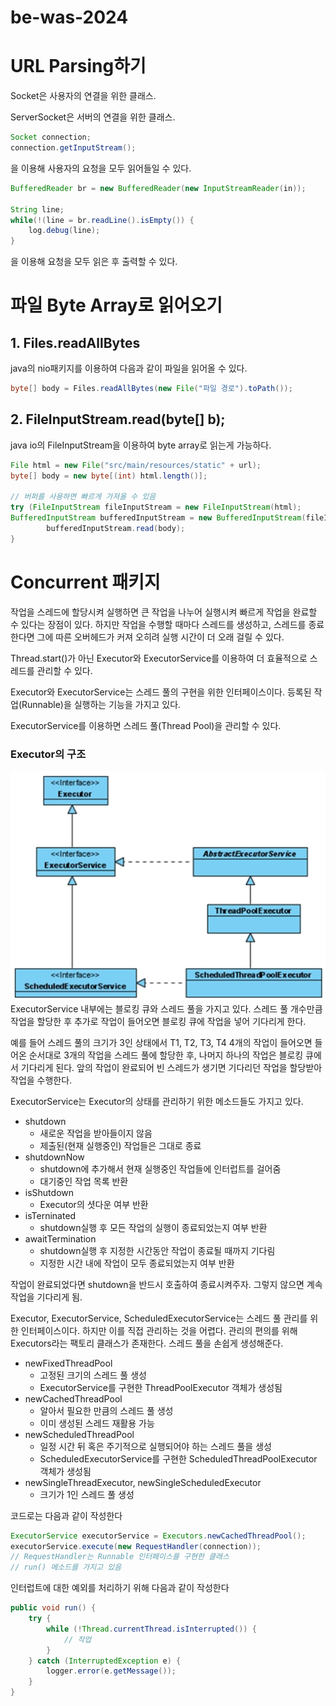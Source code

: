 # be-was-2024
# URL Parsing하기

Socket은 사용자의 연결을 위한 클래스.

ServerSocket은 서버의 연결을 위한 클래스.

```java
Socket connection;
connection.getInputStream();
```

을 이용해 사용자의 요청을 모두 읽어들일 수 있다.

```java
BufferedReader br = new BufferedReader(new InputStreamReader(in));

String line;
while(!(line = br.readLine().isEmpty()) {
	log.debug(line);
}
```

을 이용해 요청을 모두 읽은 후 출력할 수 있다.

# 파일 Byte Array로 읽어오기

## 1. Files.readAllBytes

java의 nio패키지를 이용하여 다음과 같이 파일을 읽어올 수 있다.

```java
byte[] body = Files.readAllBytes(new File("파일 경로").toPath()); 
```

## 2. FileInputStream.read(byte[] b);

java io의 FileInputStream을 이용하여 byte array로 읽는게 가능하다.

```java
File html = new File("src/main/resources/static" + url);
byte[] body = new byte[(int) html.length()];

// 버퍼를 사용하면 빠르게 가져올 수 있음
try (FileInputStream fileInputStream = new FileInputStream(html);
BufferedInputStream bufferedInputStream = new BufferedInputStream(fileInputStream);) {
        bufferedInputStream.read(body);
}
```

# Concurrent 패키지

작업을 스레드에 할당시켜 실행하면 큰 작업을 나누어 실행시켜 빠르게 작업을 완료할 수 있다는 장점이 있다. 하지만 작업을 수행할 때마다 스레드를 생성하고, 스레드를 종료한다면 그에 따른 오버헤드가 커져 오히려 실행 시간이 더 오래 걸릴 수 있다.

Thread.start()가 아닌 Executor와 ExecutorService를 이용하여 더 효율적으로 스레드를 관리할 수 있다.

Executor와 ExecutorService는 스레드 풀의 구현을 위한 인터페이스이다. 등록된 작업(Runnable)을 실행하는 기능을 가지고 있다.

ExecutorService를 이용하면 스레드 풀(Thread Pool)을 관리할 수 있다.

### Executor의 구조

![img.png](img.png)
ExecutorService 내부에는 블로킹 큐와 스레드 풀을 가지고 있다. 스레드 풀 개수만큼 작업을 할당한 후 추가로 작업이 들어오면 블로킹 큐에 작업을 넣어 기다리게 한다.

예를 들어 스레드 풀의 크기가 3인 상태에서 T1, T2, T3, T4 4개의 작업이 들어오면 들어온 순서대로 3개의 작업을 스레드 풀에 할당한 후, 나머지 하나의 작업은 블로킹 큐에서 기다리게 된다. 앞의 작업이 완료되어 빈 스레드가 생기면 기다리던 작업을 할당받아 작업을 수행한다.

ExecutorService는 Executor의 상태를 관리하기 위한 메소드들도 가지고 있다.

- shutdown
    - 새로운 작업을 받아들이지 않음
    - 제출된(현재 실행중인) 작업들은 그대로 종료
- shutdownNow
    - shutdown에 추가해서 현재 실행중인 작업들에 인터럽트를 걸어줌
    - 대기중인 작업 목록 반환
- isShutdown
    - Executor의 셧다운 여부 반환
- isTerninated
    - shutdown실행 후 모든 작업의 실행이 종료되었는지 여부 반환
- awaitTermination
    - shutdown실행 후 지정한 시간동안 작업이 종료될 때까지 기다림
    - 지정한 시간 내에 작업이 모두 종료되었는지 여부 반환

작업이 완료되었다면 shutdown을 반드시 호출하여 종료시켜주자. 그렇지 않으면 계속 작업을 기다리게 됨.

Executor, ExecutorService, ScheduledExecutorService는 스레드 풀 관리를 위한 인터페이스이다. 하지만 이를 직접 관리하는 것을 어렵다. 관리의 편의를 위해 Executors라는 팩토리 클래스가 존재한다. 스레드 풀을 손쉽게 생성해준다.

- newFixedThreadPool
    - 고정된 크기의 스레드 풀 생성
    - ExecutorService를 구현한 ThreadPoolExecutor 객체가 생성됨
- newCachedThreadPool
    - 알아서 필요한 만큼의 스레드 풀 생성
    - 이미 생성된 스레드 재활용 가능
- newScheduledThreadPool
    - 일정 시간 뒤 혹은 주기적으로 실행되어야 하는 스레드 풀을 생성
    - ScheduledExecutorService를 구현한 ScheduledThreadPoolExecutor 객체가 생성됨
- newSingleThreadExecutor, newSingleScheduledExecutor
    - 크기가 1인 스레드 풀 생성

코드로는 다음과 같이 작성한다

```java
ExecutorService executorService = Executors.newCachedThreadPool();
executorService.execute(new RequestHandler(connection));
// RequestHandler는 Runnable 인터페이스를 구현한 클래스
// run() 메소드를 가지고 있음
```

인터럽트에 대한 예외를 처리하기 위해 다음과 같이 작성한다

```java
public void run() {
	try {
		while (!Thread.currentThread.isInterrupted()) {
			// 작업
		}
	} catch (InterruptedException e) {
		logger.error(e.getMessage());
	}
}
```